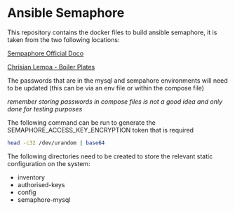 # Ansible Semaphore

This repository contains the docker files to build ansible semaphore, it is taken from the two following locations:

[Sempaphore Official Doco](https://docs.semaphoreui.com/administration-guide/installation/docker/)

[Chrisian Lempa - Boiler Plates](https://github.com/ChristianLempa/boilerplates/tree/main/docker-compose/ansiblesemaphore)


The passwords that are in the mysql and sempahore environments will need to be updated (this can be via an env file or within the compose file)

*remember storing passwords in compose files is not a good idea and only done for testing purposes*

The following command can be run to generate the SEMAPHORE_ACCESS_KEY_ENCRYPTION token that is required

```bash
head -c32 /dev/urandom | base64
```

The following directories need to be created to store the relevant static configuration on the system:

- inventory
- authorised-keys
- config
- semaphore-mysql
